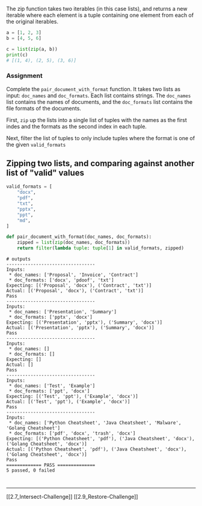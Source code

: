 The zip function takes two iterables (in this case lists), 
and returns a new iterable where each element is a tuple containing one element from each of the original iterables.

``` python
a = [1, 2, 3]
b = [4, 5, 6]

c = list(zip(a, b))
print(c)
# [(1, 4), (2, 5), (3, 6)]
```

### Assignment
Complete the `pair_document_with_format` function. 
It takes two lists as input: `doc_names` and `doc_formats`.
Each list contains strings.
The `doc_names` list contains the names of documents, 
and the `doc_formats` list contains the file formats of the documents.

First, `zip` up the lists into a single list of tuples with the names as the first indes and the formats as the second index in each tuple.

Next, filter the list of tuples to only include tuples where the format is one of the given `valid_formats`

## Zipping two lists, and comparing against another list of "valid" values

``` python
valid_formats = [
    "docx",
    "pdf",
    "txt",
    "pptx",
    "ppt",
    "md",
]

def pair_document_with_format(doc_names, doc_formats):
    zipped = list(zip(doc_names, doc_formats))
    return filter(lambda tuple: tuple[1] in valid_formats, zipped)
```

```
# outputs
---------------------------------
Inputs:
 * doc_names: ['Proposal', 'Invoice', 'Contract']
 * doc_formats: ['docx', 'pdoof', 'txt']
Expecting: [('Proposal', 'docx'), ('Contract', 'txt')]
Actual: [('Proposal', 'docx'), ('Contract', 'txt')]
Pass
---------------------------------
Inputs:
 * doc_names: ['Presentation', 'Summary']
 * doc_formats: ['pptx', 'docx']
Expecting: [('Presentation', 'pptx'), ('Summary', 'docx')]
Actual: [('Presentation', 'pptx'), ('Summary', 'docx')]
Pass
---------------------------------
Inputs:
 * doc_names: []
 * doc_formats: []
Expecting: []
Actual: []
Pass
---------------------------------
Inputs:
 * doc_names: ['Test', 'Example']
 * doc_formats: ['ppt', 'docx']
Expecting: [('Test', 'ppt'), ('Example', 'docx')]
Actual: [('Test', 'ppt'), ('Example', 'docx')]
Pass
---------------------------------
Inputs:
 * doc_names: ['Python Cheatsheet', 'Java Cheatsheet', 'Malware', 'Golang Cheatsheet']
 * doc_formats: ['pdf', 'docx', 'trash', 'docx']
Expecting: [('Python Cheatsheet', 'pdf'), ('Java Cheatsheet', 'docx'), ('Golang Cheatsheet', 'docx')]
Actual: [('Python Cheatsheet', 'pdf'), ('Java Cheatsheet', 'docx'), ('Golang Cheatsheet', 'docx')]
Pass
============= PASS ==============
5 passed, 0 failed
```

# 
---
[[2.7_Intersect-Challenge]]
[[2.9_Restore-Challenge]]